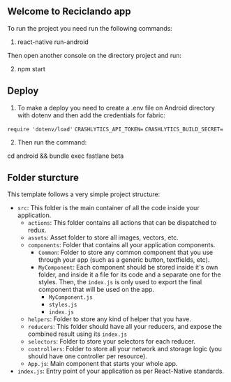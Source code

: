 ## Welcome to Reciclando app

To run the project you need run the following commands:

1. react-native run-android

Then open another console on the directory project and run:

2. npm start

## Deploy

1. To make a deploy you need to create a .env file on Android directory with dotenv and then add the credentials for fabric:

`require 'dotenv/load'`
`CRASHLYTICS_API_TOKEN=`
`CRASHLYTICS_BUILD_SECRET=`

2. Then run the command:

cd android && bundle exec fastlane beta

## Folder sturcture

This template follows a very simple project structure:

- `src`: This folder is the main container of all the code inside your application.
  - `actions`: This folder contains all actions that can be dispatched to redux.
  - `assets`: Asset folder to store all images, vectors, etc.
  - `components`: Folder that contains all your application components.
    - `Common`: Folder to store any common component that you use through your app (such as a generic button, textfields, etc).
    - `MyComponent`: Each component should be stored inside it's own folder, and inside it a file for its code and a separate one for the styles. Then, the `index.js` is only used to export the final component that will be used on the app.
      - `MyComponent.js`
      - `styles.js`
      - `index.js`
  - `helpers`: Folder to store any kind of helper that you have.
  - `reducers`: This folder should have all your reducers, and expose the combined result using its `index.js`
  - `selectors`: Folder to store your selectors for each reducer.
  - `controllers`: Folder to store all your network and storage logic (you should have one controller per resource).
  - `App.js`: Main component that starts your whole app.
- `index.js`: Entry point of your application as per React-Native standards.
